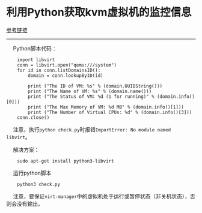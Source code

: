 # 利用Python获取kvm虚拟机的监控信息

[参考链接](https://blog.51cto.com/10616534/1878609)

---------------

&emsp; Python脚本代码：

```
	import libvirt
	conn = libvirt.open("qemu:///system")
	for id in conn.listDomainsID():
		domain = conn.lookupByID(id)
	
		print ("The ID of VM: %s" % (domain.UUIDString()))
		print ("The Name of VM: %s" % (domain.name()))  
		print ("The Status of VM: %d (1 for running)" % (domain.info()[0]))
		print ("The Max Memory of VM: %d MB" % (domain.info()[1]))
		print ("The Number of Virtual CPUs: %d" % (domain.info()[3]))
	conn.close()
```

&emsp; 注意，执行`python check.py`时报错`ImportError: No module named libvirt`。

&emsp; 解决方案：

```
	sudo apt-get install python3-libvirt
```

&emsp; 运行python脚本

``` 
	python3 check.py
```

&emsp; 注意，要保证`virt-manager`中的虚拟机处于运行或暂停状态（非关机状态），否则会没有输出。


